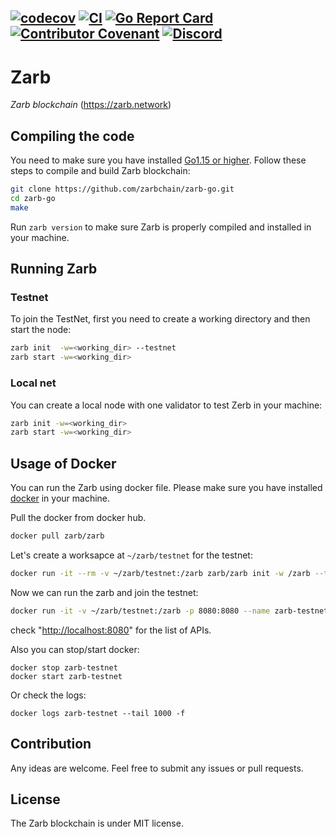 [![codecov](https://codecov.io/gh/zarbchain/zarb-go/branch/main/graph/badge.svg?token=8N6N60D5UI)](https://codecov.io/gh/zarbchain/zarb-go)
[![CI](https://github.com/zarbchain/zarb-go/workflows/CI/badge.svg)](https://github.com/zarbchain/zarb-go/actions?query=workflow%3ACI+branch%3Amain+)
[![Go Report Card](https://goreportcard.com/badge/github.com/zarbchain/zarb-go)](https://goreportcard.com/report/github.com/zarbchain/zarb-go)
[![Contributor Covenant](https://img.shields.io/badge/Contributor%20Covenant-2.0-4baaaa.svg)](code_of_conduct.md)
[![Discord](https://badgen.net/badge/icon/discord?icon=discord&label)](https://discord.gg/zPqWqV85ch)
------
# Zarb

*Zarb blockchain* (https://zarb.network)

## Compiling the code

You need to make sure you have installed [Go1.15 or higher](https://golang.org/).
Follow these steps to compile and build Zarb blockchain:

```bash
git clone https://github.com/zarbchain/zarb-go.git
cd zarb-go
make
```

Run `zarb version` to make sure Zarb is properly compiled and installed in your machine.

## Running Zarb


### Testnet

To join the TestNet, first you need to create a working directory
and then start the node:

```bash
zarb init  -w=<working_dir> --testnet
zarb start -w=<working_dir>
```

### Local net

You can create a local node with one validator to test Zerb in your machine:

 ```bash
 zarb init -w=<working_dir>
 zarb start -w=<working_dir>
 ```

## Usage of Docker

You can run the Zarb using docker file.
Please make sure you have installed [docker](https://docs.docker.com/engine/install/) in your machine.

Pull the docker from docker hub.

```bash
docker pull zarb/zarb
```

Let's create a worksapce at `~/zarb/testnet` for the testnet:

```bash
docker run -it --rm -v ~/zarb/testnet:/zarb zarb/zarb init -w /zarb --testnet
```

Now we can run the zarb and join the testnet:

```bash
docker run -it -v ~/zarb/testnet:/zarb -p 8080:8080 --name zarb-testnet zarb/zarb start -w /zarb
```

check "[http://localhost:8080](http://localhost:8080)" for the list of APIs.

Also you can stop/start docker:
```
docker stop zarb-testnet
docker start zarb-testnet
```

Or check the logs:
```
docker logs zarb-testnet --tail 1000 -f
```

## Contribution

 Any ideas are welcome. Feel free to submit any issues or pull requests.

## License

The Zarb blockchain is under MIT license.
